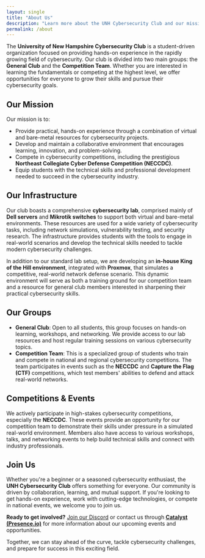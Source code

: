 ```yaml
---
layout: single
title: "About Us"
description: "Learn more about the UNH Cybersecurity Club and our mission, infrastructure, groups, competitions, and events."
permalink: /about
---
```


The **University of New Hampshire Cybersecurity Club** is a student-driven organization focused on providing hands-on experience in the rapidly growing field of cybersecurity. Our club is divided into two main groups: the **General Club** and the **Competition Team**. Whether you are interested in learning the fundamentals or competing at the highest level, we offer opportunities for everyone to grow their skills and pursue their cybersecurity goals.

## Our Mission  
Our mission is to:
- Provide practical, hands-on experience through a combination of virtual and bare-metal resources for cybersecurity projects.
- Develop and maintain a collaborative environment that encourages learning, innovation, and problem-solving.
- Compete in cybersecurity competitions, including the prestigious **Northeast Collegiate Cyber Defense Competition (NECCDC)**.
- Equip students with the technical skills and professional development needed to succeed in the cybersecurity industry.

## Our Infrastructure  
Our club boasts a comprehensive **cybersecurity lab**, comprised mainly of **Dell servers** and **Mikrotik switches** to support both virtual and bare-metal environments. These resources are used for a wide variety of cybersecurity tasks, including network simulations, vulnerability testing, and security research. The infrastructure provides students with the tools to engage in real-world scenarios and develop the technical skills needed to tackle modern cybersecurity challenges.

In addition to our standard lab setup, we are developing an **in-house King of the Hill environment**, integrated with **Proxmox**, that simulates a competitive, real-world network defense scenario. This dynamic environment will serve as both a training ground for our competition team and a resource for general club members interested in sharpening their practical cybersecurity skills.

## Our Groups  
- **General Club**: Open to all students, this group focuses on hands-on learning, workshops, and networking. We provide access to our lab resources and host regular training sessions on various cybersecurity topics.
- **Competition Team**: This is a specialized group of students who train and compete in national and regional cybersecurity competitions. The team participates in events such as the **NECCDC** and **Capture the Flag (CTF)** competitions, which test members' abilities to defend and attack real-world networks.

## Competitions & Events  
We actively participate in high-stakes cybersecurity competitions, especially the **NECCDC**. These events provide an opportunity for our competition team to demonstrate their skills under pressure in a simulated real-world environment. Members also have access to various workshops, talks, and networking events to help build technical skills and connect with industry professionals.

## Join Us  
Whether you're a beginner or a seasoned cybersecurity enthusiast, the **UNH Cybersecurity Club** offers something for everyone. Our community is driven by collaboration, learning, and mutual support. If you're looking to get hands-on experience, work with cutting-edge technologies, or compete in national events, we welcome you to join us.

**Ready to get involved?** [Join our Discord](https://discord.gg/h38HDWKTZ2) or contact us through **[Catalyst (Presence.io)](https://unh.presence.io/organization/cybersecurity-club)** for more information about our upcoming events and opportunities.

Together, we can stay ahead of the curve, tackle cybersecurity challenges, and prepare for success in this exciting field.
